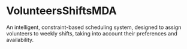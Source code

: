 # VolunteersShiftsMDA
An intelligent, constraint-based scheduling system, designed to assign volunteers to weekly shifts, taking into account their preferences and availability. 
